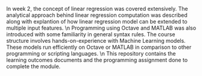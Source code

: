 In week 2, the concept of linear regression was covered extensively.
The analytical approach behind linear regression computation was described along with explantion of 
how linear regression model can be extended to multiple input features. \n
Programming using Octave and MATLAB was also introduced with some familiarity in general syntax rules.
The course structure involves hands-on-experience with Machine Learning models.
These models run efficiently on Octave or MATLAB in comparison to other programming or scripting languages. \n
This repository contains the learning outcomes documents and the programming assignment done to complete the module.
